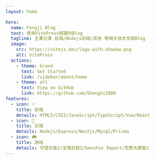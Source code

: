 ```yaml
---
layout: home

hero:
  name: Fengji Blog
  text: 使用VitePress搭建的Blog
  tagline: 主要记录 前端/Nodejs后端/其他 等相关技术文档Blog
  image:
    src: https://vitejs.dev/logo-with-shadow.png
    alt: VitePress
  actions:
    - theme: brand
      text: Get Started
      link: /sidebar/about/home
    - theme: alt
      text: View on GitHub
      link: https://github.com/ShengXi2000
features:
  - icon: ⚡
    title: 前端
    details: HTML5/CSS3/JavaScript/TypeScript/Vue/React
  - icon: 🖖
    title: 后端
    details: Nodejs/Express/Nestjs/Mysql/Prisma
  - icon: 🎮
    title: 游戏
    details: 守望先锋2/全境封锁2/Genshin Impact/荒野大嫖客2
---
```



<style>
:root {
  --vp-home-hero-name-color: transparent;
  --vp-home-hero-name-background: -webkit-linear-gradient(120deg, #bd34fe, #41d1ff);
  --vp-home-hero-image-background-image: linear-gradient( -45deg, #bd34fe 50%, #47caff 50% );
  --vp-home-hero-image-filter: blur(60px);
}
</style>
